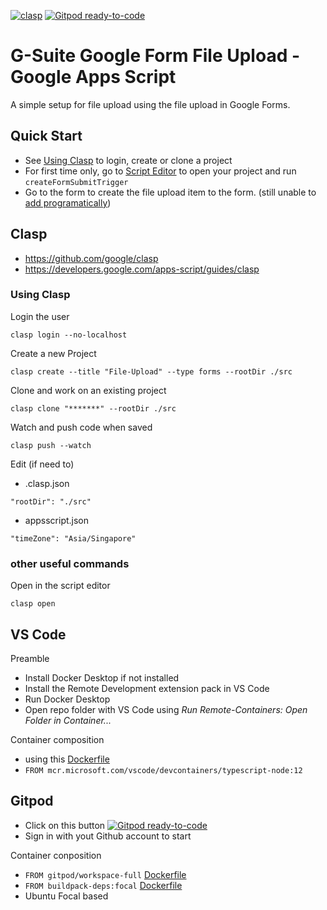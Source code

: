 [![clasp](https://img.shields.io/badge/built%20with-clasp-4285f4.svg)](https://github.com/google/clasp) [![Gitpod ready-to-code](https://img.shields.io/badge/Gitpod-ready--to--code-blue?logo=gitpod)](https://gitpod.io/#https://github.com/lcenchew/dev-container-gas)
# G-Suite Google Form File Upload - Google Apps Script
A simple setup for file upload using the file upload in Google Forms.

## Quick Start

- See [Using Clasp](#using-clasp) to login, create or clone a project
- For first time only, go to [Script Editor](https://script.google.com/) to open your project and run `createFormSubmitTrigger`
- Go to the form to create the file upload item to the form. (still unable to [add programatically](https://stackoverflow.com/questions/59400692/)) 


## Clasp

- https://github.com/google/clasp
- https://developers.google.com/apps-script/guides/clasp

### Using Clasp

Login the user
```
clasp login --no-localhost
```

Create a new Project
```
clasp create --title "File-Upload" --type forms --rootDir ./src
```

Clone and work on an existing project
```
clasp clone "*******" --rootDir ./src
```

Watch and push code when saved
```
clasp push --watch
```

Edit (if need to)
- .clasp.json
```
"rootDir": "./src"
```
- appsscript.json
```
"timeZone": "Asia/Singapore"
```

### other useful commands

Open in the script editor
```
clasp open
```

## VS Code

Preamble
- Install Docker Desktop if not installed
- Install the Remote Development extension pack in VS Code
- Run Docker Desktop
- Open repo folder with VS Code using *Run Remote-Containers: Open Folder in Container...*

Container composition
- using this [Dockerfile](https://github.com/microsoft/vscode-dev-containers/blob/master/containers/typescript-node-12/.devcontainer/Dockerfile)
- `FROM mcr.microsoft.com/vscode/devcontainers/typescript-node:12`

## Gitpod

- Click on this button [![Gitpod ready-to-code](https://img.shields.io/badge/Gitpod-ready--to--code-blue?logo=gitpod)](https://gitpod.io/#https://github.com/lcenchew/dev-container-gas)
- Sign in with yout Github account to start

Container conposition
- `FROM gitpod/workspace-full` [Dockerfile](https://github.com/gitpod-io/workspace-images/blob/master/full/Dockerfile)
- `FROM buildpack-deps:focal` [Dockerfile](https://github.com/docker-library/buildpack-deps/blob/master/ubuntu/focal/Dockerfile)
- Ubuntu Focal based
